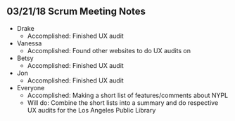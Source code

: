 ## 03/21/18 Scrum Meeting Notes

* Drake
    * Accomplished: Finished UX audit
* Vanessa
    * Accomplished: Found other websites to do UX audits on
* Betsy
    * Accomplished: Finished UX audit
* Jon
    * Accomplished: Finished UX audit
* Everyone
    * Accomplished: Making a short list of features/comments about NYPL
    * Will do: Combine the short lists into a summary and do respective UX audits for the Los Angeles Public Library
